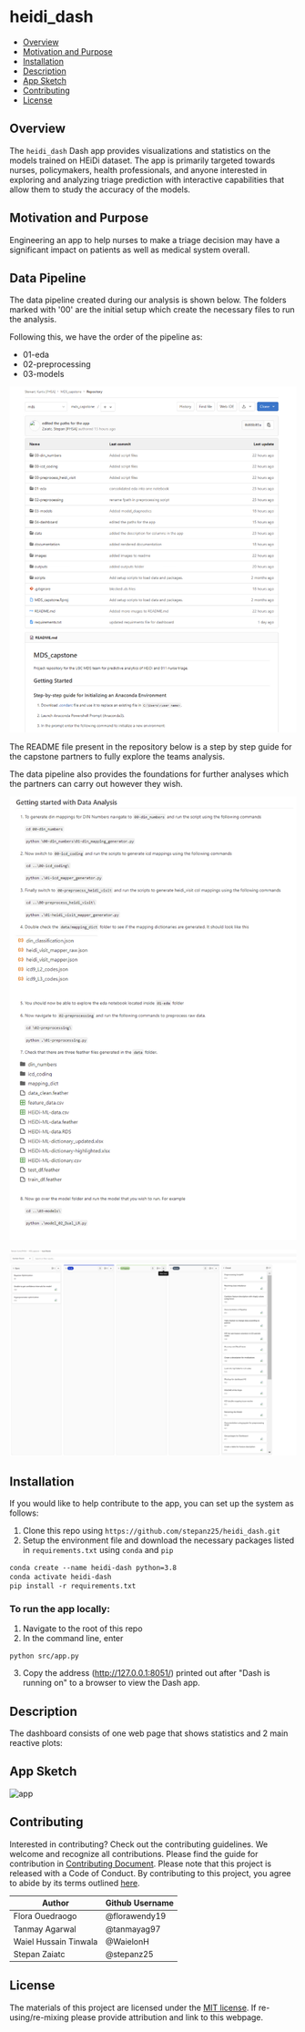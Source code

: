 # heidi_dash

- [Overview](#overview)
- [Motivation and Purpose](#motivation-and-purpose)
- [Installation](#installation)
- [Description](#description)
- [App Sketch](#app-sketch)
- [Contributing](#contributing)
- [License](#license)

## Overview

The `heidi_dash` Dash app provides visualizations and statistics on the models trained on HEiDi dataset. The app is
primarily targeted towards nurses, policymakers, health professionals, and anyone interested in exploring and analyzing
triage prediction with interactive capabilities that allow them to study the accuracy of the models.

## Motivation and Purpose

Engineering an app to help nurses to make a triage decision may have a significant impact on patients as well as medical
system overall.

## Data Pipeline

The data pipeline created during our analysis is shown below. The folders marked with '00' are the initial setup which create the necessary files to run the analysis.

Following this, we have the order of the pipeline as:
- 01-eda
- 02-preprocessing
- 03-models

![image](screenshots/VM_Repo.png)

The README file present in the repository below is a step by step guide for the capstone partners to fully explore the teams analysis.

The data pipeline also provides the foundations for further analyses which the partners can carry out however they wish.

![image](screenshots/README.png)

![image](screenshots/kanban_board.png)

## Installation

If you would like to help contribute to the app, you can set up the system as follows:

1. Clone this repo using `https://github.com/stepanz25/heidi_dash.git`
2. Setup the environment file and download the necessary packages listed in `requirements.txt` using `conda`
   and `pip `

```
conda create --name heidi-dash python=3.8
conda activate heidi-dash
pip install -r requirements.txt
```

### To run the app locally:

1. Navigate to the root of this repo
2. In the command line, enter

```
python src/app.py
```

3. Copy the address (http://127.0.0.1:8051/) printed out after "Dash is running on" to a browser to view the Dash app.

## Description

The dashboard consists of one web page that shows statistics and 2 main reactive plots:

## App Sketch

![app](screenshots/dashboard_sketch.gif)


## Contributing

Interested in contributing? Check out the contributing guidelines. We welcome and recognize all contributions. Please
find the guide for contribution in [Contributing Document](). Please note that this project is released with a Code of
Conduct. By contributing to this project, you agree to abide by its terms outlined [here]().

| Author                | Github Username |
|-----------------------|-----------------|
| Flora Ouedraogo       | @florawendy19   |
| Tanmay Agarwal        | @tanmayag97     |
| Waiel Hussain Tinwala | @WaielonH       |
| Stepan Zaiatc         | @stepanz25      |

## License

The materials of this project are licensed under the [MIT license](). If re-using/re-mixing please provide attribution
and link to this webpage.
